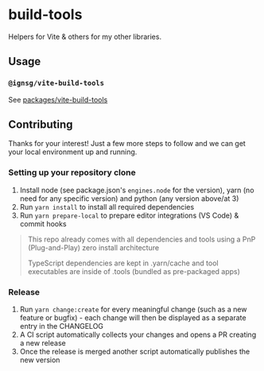 # build-tools

Helpers for Vite & others for my other libraries.

## Usage

### `@ignsg/vite-build-tools`

See [packages/vite-build-tools](./packages/vite-build-tools/README.md)

## Contributing

Thanks for your interest! Just a few more steps to follow and we can get your local environment up and running.

### Setting up your repository clone

1. Install node (see package.json's `engines.node` for the version), yarn (no need for any specific version) and python (any version above/at 3)
2. Run `yarn install` to install all required dependencies
3. Run `yarn prepare-local` to prepare editor integrations (VS Code) & commit hooks

> This repo already comes with all dependencies and tools using a PnP (Plug-and-Play) zero install architecture
>
> TypeScript dependencies are kept in .yarn/cache and tool executables are inside of .tools (bundled as pre-packaged apps)

### Release

1. Run `yarn change:create` for every meaningful change (such as a new feature or bugfix) - each change will then be displayed as a separate entry in the CHANGELOG
2. A CI script automatically collects your changes and opens a PR creating a new release
3. Once the release is merged another script automatically publishes the new version
